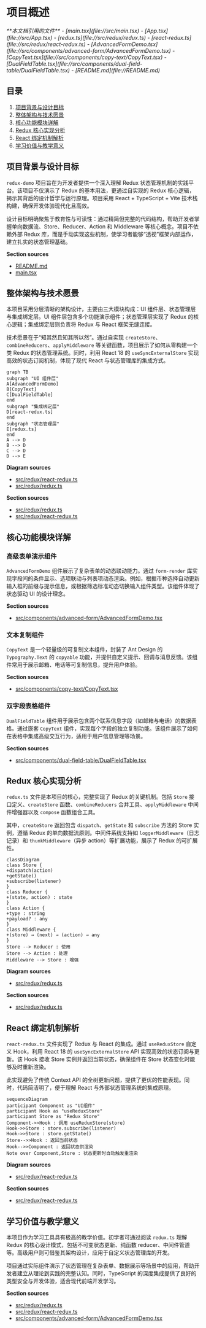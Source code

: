 # 项目概述

<cite>
**本文档引用的文件**  
- [main.tsx](file://src/main.tsx)
- [App.tsx](file://src/App.tsx)
- [redux.ts](file://src/redux/redux.ts)
- [react-redux.ts](file://src/redux/react-redux.ts)
- [AdvancedFormDemo.tsx](file://src/components/advanced-form/AdvancedFormDemo.tsx)
- [CopyText.tsx](file://src/components/copy-text/CopyText.tsx)
- [DualFieldTable.tsx](file://src/components/dual-field-table/DualFieldTable.tsx)
- [README.md](file://README.md)
</cite>

## 目录
1. [项目背景与设计目标](#项目背景与设计目标)
2. [整体架构与技术愿景](#整体架构与技术愿景)
3. [核心功能模块详解](#核心功能模块详解)
4. [Redux 核心实现分析](#redux-核心实现分析)
5. [React 绑定机制解析](#react-绑定机制解析)
6. [学习价值与教学意义](#学习价值与教学意义)

## 项目背景与设计目标

`redux-demo` 项目旨在为开发者提供一个深入理解 Redux 状态管理机制的实践平台。该项目不仅演示了 Redux 的基本用法，更通过自实现的 Redux 核心逻辑，揭示其背后的设计哲学与运行原理。项目采用 React + TypeScript + Vite 技术栈构建，确保开发体验现代化且高效。

设计目标明确聚焦于教育性与可读性：通过精简但完整的代码结构，帮助开发者掌握单向数据流、Store、Reducer、Action 和 Middleware 等核心概念。项目不依赖外部 Redux 库，而是手动实现这些机制，使学习者能够“透视”框架内部运作，建立扎实的状态管理基础。

**Section sources**  
- [README.md](file://README.md#L1-L69)
- [main.tsx](file://src/main.tsx#L1-L19)

## 整体架构与技术愿景

本项目采用分层清晰的架构设计，主要由三大模块构成：UI 组件层、状态管理层与集成绑定层。UI 组件层包含多个功能演示组件；状态管理层实现了 Redux 的核心逻辑；集成绑定层则负责将 Redux 与 React 框架无缝连接。

技术愿景在于“知其然且知其所以然”。通过自实现 `createStore`、`combineReducers`、`applyMiddleware` 等关键函数，项目展示了如何从零构建一个类 Redux 的状态管理系统。同时，利用 React 18 的 `useSyncExternalStore` 实现高效的状态订阅机制，体现了现代 React 与状态管理库的集成方式。

```mermaid
graph TB
subgraph "UI 组件层"
A[AdvancedFormDemo]
B[CopyText]
C[DualFieldTable]
end
subgraph "集成绑定层"
D[react-redux.ts]
end
subgraph "状态管理层"
E[redux.ts]
end
A --> D
B --> D
C --> D
D --> E
```

**Diagram sources**  
- [src/redux/react-redux.ts](file://src/redux/react-redux.ts#L1-L20)
- [src/redux/redux.ts](file://src/redux/redux.ts#L1-L177)

**Section sources**  
- [src/redux/redux.ts](file://src/redux/redux.ts#L1-L177)
- [src/redux/react-redux.ts](file://src/redux/react-redux.ts#L1-L20)

## 核心功能模块详解

### 高级表单演示组件

`AdvancedFormDemo` 组件展示了复杂表单的动态联动能力。通过 `form-render` 库实现字段间的条件显示、选项联动与列表项动态渲染。例如，根据币种选择自动更新输入框的前缀与提示信息，或根据筛选标准动态切换输入组件类型。该组件体现了状态驱动 UI 的设计理念。

**Section sources**  
- [src/components/advanced-form/AdvancedFormDemo.tsx](file://src/components/advanced-form/AdvancedFormDemo.tsx#L1-L247)

### 文本复制组件

`CopyText` 是一个轻量级的可复制文本组件，封装了 Ant Design 的 `Typography.Text` 的 `copyable` 功能，并提供自定义提示、回调与消息反馈。该组件常用于展示邮箱、电话等可复制信息，提升用户体验。

**Section sources**  
- [src/components/copy-text/CopyText.tsx](file://src/components/copy-text/CopyText.tsx#L1-L53)

### 双字段表格组件

`DualFieldTable` 组件用于展示包含两个联系信息字段（如邮箱与电话）的数据表格。通过嵌套 `CopyText` 组件，实现每个字段的独立复制功能。该组件展示了如何在表格中集成高级交互行为，适用于用户信息管理等场景。

**Section sources**  
- [src/components/dual-field-table/DualFieldTable.tsx](file://src/components/dual-field-table/DualFieldTable.tsx#L1-L129)

## Redux 核心实现分析

`redux.ts` 文件是本项目的核心，完整实现了 Redux 的关键机制。包括 `Store` 接口定义、`createStore` 函数、`combineReducers` 合并工具、`applyMiddleware` 中间件增强器以及 `compose` 函数组合工具。

其中，`createStore` 返回包含 `dispatch`、`getState` 和 `subscribe` 方法的 Store 实例，遵循 Redux 的单向数据流原则。中间件系统支持如 `loggerMiddleware`（日志记录）和 `thunkMiddleware`（异步 action）等扩展功能，展示了 Redux 的可扩展性。

```mermaid
classDiagram
class Store {
+dispatch(action)
+getState()
+subscribe(listener)
}
class Reducer {
+(state, action) : state
}
class Action {
+type : string
+payload? : any
}
class Middleware {
+(store) → (next) → (action) → any
}
Store --> Reducer : 使用
Store --> Action : 处理
Middleware --> Store : 增强
```

**Diagram sources**  
- [src/redux/redux.ts](file://src/redux/redux.ts#L1-L177)

**Section sources**  
- [src/redux/redux.ts](file://src/redux/redux.ts#L1-L177)

## React 绑定机制解析

`react-redux.ts` 文件实现了 Redux 与 React 的集成。通过 `useReduxStore` 自定义 Hook，利用 React 18 的 `useSyncExternalStore` API 实现高效的状态订阅与更新。该 Hook 接收 Store 实例并返回当前状态，确保组件在 Store 状态变化时能够及时重新渲染。

此实现避免了传统 Context API 的全树更新问题，提供了更优的性能表现。同时，代码简洁明了，便于理解 React 与外部状态管理系统的集成原理。

```mermaid
sequenceDiagram
participant Component as "UI组件"
participant Hook as "useReduxStore"
participant Store as "Redux Store"
Component->>Hook : 调用 useReduxStore(store)
Hook->>Store : store.subscribe(listener)
Hook->>Store : store.getState()
Store-->>Hook : 返回当前状态
Hook-->>Component : 返回状态供渲染
Note over Component,Store : 状态更新时自动触发重渲染
```

**Diagram sources**  
- [src/redux/react-redux.ts](file://src/redux/react-redux.ts#L1-L20)

**Section sources**  
- [src/redux/react-redux.ts](file://src/redux/react-redux.ts#L1-L20)

## 学习价值与教学意义

本项目作为学习工具具有极高的教学价值。初学者可通过阅读 `redux.ts` 理解 Redux 的核心设计模式，包括不可变状态更新、纯函数 reducer、中间件管道等。高级用户则可借鉴其架构设计，应用于自定义状态管理库的开发。

项目通过实际组件演示了状态管理在复杂表单、数据展示等场景中的应用，帮助开发者建立从理论到实践的完整认知。同时，TypeScript 的深度集成提供了良好的类型安全与开发体验，适合现代前端开发学习。

**Section sources**  
- [src/redux/redux.ts](file://src/redux/redux.ts#L1-L177)
- [src/redux/react-redux.ts](file://src/redux/react-redux.ts#L1-L20)
- [src/components/advanced-form/AdvancedFormDemo.tsx](file://src/components/advanced-form/AdvancedFormDemo.tsx#L1-L247)